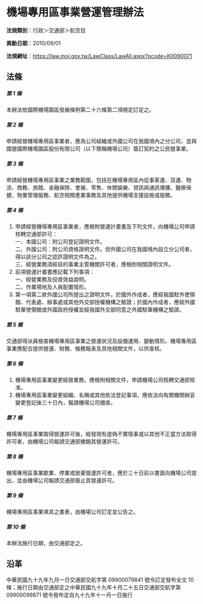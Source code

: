 # 機場專用區事業營運管理辦法




**法規類別**：行政＞交通部＞航空目

**異動日期**：2010/09/01  

**法規網址**：https://law.moj.gov.tw/LawClass/LawAll.aspx?pcode=K0090071



## 法條
##### 第 1 條
本辦法依國際機場園區發展條例第二十六條第二項規定訂定之。

##### 第 2 條
申請經營機場專用區事業者，應為公司組織或外國公司在我國境內之分公司，並與國營國際機場園區股份有限公司（以下簡稱機場公司）簽訂契約之公民營事業。

##### 第 3 條
申請經營機場專用區事業之業務範圍，包括在機場專用區內從事客運、貨運、物流、商務、旅館、金融保險、會展、零售、休閒娛樂、資訊與通訊傳播、醫療保健、物業管理服務、航空相關產業事務及其他提供機場支援設施或服務。

##### 第 4 條
1. 申請經營機場專用區事業者，應檢附營運計畫書及下列文件，向機場公司申請核轉交通部許可：  
一、本國公司：附公司登記證明文件。  
二、外國公司：附公司資格證明文件。但外國公司在我國境內設立分公司者，得以該分公司之認許證明文件為之。  
三、經營業務須經目的事業主管機關許可者，應檢附相關證明文件。
1. 前項營運計畫書應記載下列事項：  
一、經營業務及投資效益說明。  
二、作業場地及人員配置情形。
1. 第一項第二款外國公司所提出之證明文件，於國外作成者，應經我國駐外使領館、代表處、辦事處或其他外交部授權機構之驗證；於國內作成者，應經外國駐華使領館或外國政府授權並經我國外交部同意之外國駐華機構之驗證。

##### 第 5 條
交通部得派員檢查機場專用區事業之營運狀況及設備運用、變動情形。機場專用區事業應配合提供營運、財務、帳務報表及其他相關文件，以供查核。

##### 第 6 條
1. 機場專用區事業變更經營業務，應檢附相關文件，申請機場公司核轉交通部核准。
1. 機場專用區事業變更組織、名稱或其他依法登記事項，應依法向有關機關辦妥變更登記後三十日內，報請機場公司備查。

##### 第 7 條
機場專用區事業取得營運許可後，經發現有虛偽不實情事或以其他不正當方法取得許可者，由機場公司報請交通部撤銷其營運許可。

##### 第 8 條
機場專用區事業歇業、停業或放棄營運許可者，應於三十日前以書面向機場公司提出，並由機場公司報請交通部廢止其營運許可。

##### 第 9 條
機場專用區事業填具之書表，由機場公司訂定並公告之。

##### 第 10 條
本辦法施行日期，由交通部定之。

## 沿革
中華民國九十九年九月一日交通部交航字第 09900079841  號令訂定發布全文 10 條；施行日期由交通部定之中華民國九十九年十月二十五日交通部交航字第 09900099871  號令發布定自九十九年十一月一日施行
